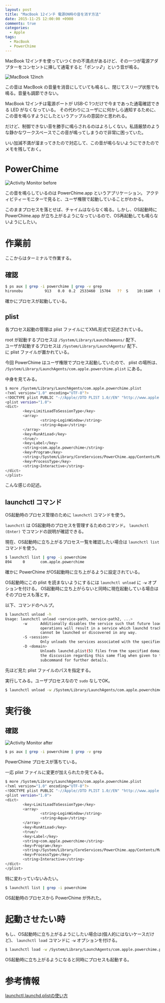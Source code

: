 ```yaml
---
layout: post
title: "MacBook 12インチ 電源ON時の音を消す方法"
date: 2015-11-25 12:00:00 +0900
comments: true
categories:
  - Apple
tags:
  - MacBook
  - PowerChime
---
```


MacBook 12インチを使っていつくかの不満点があるけど、その一つが電源アダプターをコンセントに挿して通電すると「ポンッ♪」という音が鳴る。

![MacBook 12inch](/images/2015/11/20151125-macbook-12inch.JPG)

この音は MacBook の音量を消音にしていても鳴るし、閉じてスリープ状態でも鳴る。音量も調節できない。

MacBook 12インチは電源ポートが USB-C 1つだけで今まであった通電確認できる LED がなくなっている。
その代わりにユーザにに何かしら通知するために、この音を鳴らすようにしたというアップルの意図かと思われる。

だけど、制御できない音を勝手に鳴らされるのはよろしくない。私語厳禁のような静かなワークスペースでこの音が鳴ってしまうので非常に困っていた。

いい加減不満が溜まってきたので対応して、この音が鳴らないようにできたのでメモを残しておく。

# PowerChime

![Activity Monitor before](/images/2015/11/20151125-powerchime-before.png)

この音を鳴らしているのは PowerChime.app というアプリケーション。
アクティビティーモニターで見ると、ユーザ権限で起動していることがわかる。

このままプロセスを落とせば、チャイムはならなく鳴る。しかし、OS起動時に PowerChime.app が立ち上がるようになっているので、OS再起動しても鳴らないようにしたい。

<!-- more -->

# 作業前

ここからはターミナルで作業する。

## 確認

```bash
$ ps aux | grep -i powerchime | grep -v grep
hironobu          913   0.0  0.2  2533460  15704   ??  S    10:16AM   0:00.12 /System/Library/CoreServices/PowerChime.app/Contents/MacOS/PowerChime
```

確かにプロセスが起動している。

## plist

各プロセス起動の管理は plist ファイルにてXML形式で記述されている。

root が起動するプロセスは `/System/Library/LaunchDaemons/` 配下、<br>
ユーザが起動するプロセスは `/System/Library/LaunchAgents/` 配下、<br>に plist ファイルが置かれている。

今回 PowerChime はユーザ権限でプロセス起動していたので、
plist の場所は、<br> `/System/Library/LaunchAgents/com.apple.powerchime.plist` にある。

中身を見てみる。

```bash
$ more /System/Library/LaunchAgents/com.apple.powerchime.plist
<?xml version="1.0" encoding="UTF-8"?>
<!DOCTYPE plist PUBLIC "-//Apple//DTD PLIST 1.0//EN" "http://www.apple.com/DTDs/PropertyList-1.0.dtd">
<plist version="1.0">
<dict>
        <key>LimitLoadToSessionType</key>
        <array>
                <string>LoginWindow</string>
                <string>Aqua</string>
        </array>
        <key>RunAtLoad</key>
        <true/>
        <key>Label</key>
        <string>com.apple.powerchime</string>
        <key>Program</key>
        <string>/System/Library/CoreServices/PowerChime.app/Contents/MacOS/PowerChime</string>
        <key>ProcessType</key>
        <string>Interactive</string>
</dict>
</plist>
```

こんな感じの記述。

## launchctl コマンド

OS起動時のプロセス管理のために `launchctl` コマンドを使う。

`launchctl` は OS起動時のプロセスを管理するためのコマンド。
`launchctl (Enter)` でコマンドの説明が確認できる。

現在、OS起動時に立ち上がるプロセス一覧を確認したい場合は `launchctl list` コマンドを使う。

```bash
$ launchctl list | grep -i powerchime
894     0       com.apple.powerchime
```

確かに PowerChime がOS起動時に立ち上がるように設定されている。


OS起動時にこの plist を読まないようにするには `launchctl unload` に `-w` オプションを付ける。
OS起動時に立ち上がらないと同時に現在起動している場合はそのプロセスも落とす。

以下、コマンドのヘルプ。

```bash
$ launchctl unload -h
Usage: launchctl unload <service-path, service-path2, ...>
        -w      Additionally disables the service such that future load
                operations will result in a service which launchd tracks but
                cannot be launched or discovered in any way.
        -S <session>
                Only unloads the services associated with the specified session.
        -D <domain>
                Unloads launchd.plist(5) files from the specified domain. See
                the discussion regarding this same flag when given to the load
                subcommand for further details.
```
先ほど見た plist ファイルのパスを指定する。

実行してみる。ユーザプロセスなので `sudo` なしでOK。

```bash
$ launchctl unload -w /System/Library/LaunchAgents/com.apple.powerchime.plist
```


# 実行後

## 確認

![Activity Monitor after](/images/2015/11/20151125-powerchime-after.png)

```bash
$ ps aux | grep -i powerchime | grep -v grep
```

PowerChime プロセスが落ちている。

一応 plist ファイルに変更が加えられたか見てみる。

```bash
$ more /System/Library/LaunchAgents/com.apple.powerchime.plist
<?xml version="1.0" encoding="UTF-8"?>
<!DOCTYPE plist PUBLIC "-//Apple//DTD PLIST 1.0//EN" "http://www.apple.com/DTDs/PropertyList-1.0.dtd">
<plist version="1.0">
<dict>
        <key>LimitLoadToSessionType</key>
        <array>
                <string>LoginWindow</string>
                <string>Aqua</string>
        </array>
        <key>RunAtLoad</key>
        <true/>
        <key>Label</key>
        <string>com.apple.powerchime</string>
        <key>Program</key>
        <string>/System/Library/CoreServices/PowerChime.app/Contents/MacOS/PowerChime</string>
        <key>ProcessType</key>
        <string>Interactive</string>
</dict>
</plist>
```

特に変わっていないみたい。

```bash
$ launchctl list | grep -i powerchime
```

OS起動時のプロセスから PowerChime が外れた。


# 起動させたい時

もし、OS起動時に立ち上がるようにしたい場合は(個人的にはないケースだけど)、 `launchctl load` コマンドに `-w` オプションを付ける。

```bash
$ launchctl load -w /System/Library/LaunchAgents/com.apple.powerchime.plist
```

OS起動時に立ち上がるようになると同時にプロセスも起動する。


# 参考情報

[launchctl,launchd.plistの使い方](http://www.maruko2.com/mw/LaunchDaemons_\(launchctl,_launchd.plist\)_の使い方)
